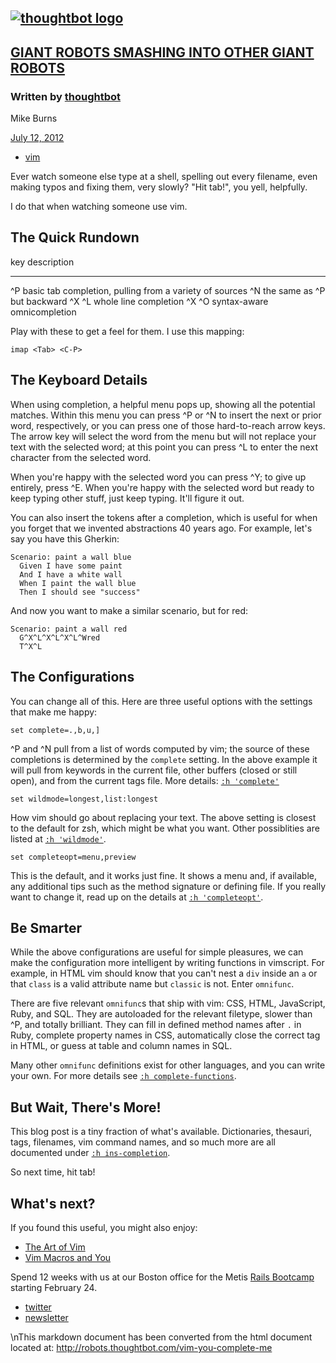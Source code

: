 [![thoughtbot logo](/images/logo.svg "Giant Robots Smashing Into Other Giant Robots")](/)
-----------------------------------------------------------------------------------------

[GIANT ROBOTS SMASHING INTO OTHER GIANT ROBOTS](/)
--------------------------------------------------

### Written by [thoughtbot](http://thoughtbot.com)

Mike Burns

[July 12, 2012](/vim-you-complete-me)

-   [vim](/tags/vim)

Ever watch someone else type at a shell, spelling out every filename,
even making typos and fixing them, very slowly? "Hit tab!", you yell,
helpfully.

I do that when watching someone use vim.

The Quick Rundown
-----------------

  key       description
  --------- ---------------------------------------------------------
  \^P       basic tab completion, pulling from a variety of sources
  \^N       the same as \^P but backward
  \^X \^L   whole line completion
  \^X \^O   syntax-aware omnicompletion

Play with these to get a feel for them. I use this mapping:

    imap <Tab> <C-P>

The Keyboard Details
--------------------

When using completion, a helpful menu pops up, showing all the potential
matches. Within this menu you can press \^P or \^N to insert the next or
prior word, respectively, or you can press one of those hard-to-reach
arrow keys. The arrow key will select the word from the menu but will
not replace your text with the selected word; at this point you can
press \^L to enter the next character from the selected word.

When you're happy with the selected word you can press \^Y; to give up
entirely, press \^E. When you're happy with the selected word but ready
to keep typing other stuff, just keep typing. It'll figure it out.

You can also insert the tokens after a completion, which is useful for
when you forget that we invented abstractions 40 years ago. For example,
let's say you have this Gherkin:

    Scenario: paint a wall blue
      Given I have some paint
      And I have a white wall
      When I paint the wall blue
      Then I should see "success"

And now you want to make a similar scenario, but for red:

    Scenario: paint a wall red
      G^X^L^X^L^X^L^Wred
      T^X^L

The Configurations
------------------

You can change all of this. Here are three useful options with the
settings that make me happy:

    set complete=.,b,u,]

\^P and \^N pull from a list of words computed by vim; the source of
these completions is determined by the `complete` setting. In the above
example it will pull from keywords in the current file, other buffers
(closed or still open), and from the current tags file. More details:
[`:h 'complete'`](http://vimdoc.sourceforge.net/htmldoc/options.html#'complete')

    set wildmode=longest,list:longest

How vim should go about replacing your text. The above setting is
closest to the default for zsh, which might be what you want. Other
possiblities are listed at
[`:h 'wildmode'`](http://vimdoc.sourceforge.net/htmldoc/options.html#'wildmode').

    set completeopt=menu,preview

This is the default, and it works just fine. It shows a menu and, if
available, any additional tips such as the method signature or defining
file. If you really want to change it, read up on the details at
[`:h 'completeopt'`](http://vimdoc.sourceforge.net/htmldoc/options.html#'completeopt').

Be Smarter
----------

While the above configurations are useful for simple pleasures, we can
make the configuration more intelligent by writing functions in
vimscript. For example, in HTML vim should know that you can't nest a
`div` inside an `a` or that `class` is a valid attribute name but
`classic` is not. Enter `omnifunc`.

There are five relevant `omnifunc`s that ship with vim: CSS, HTML,
JavaScript, Ruby, and SQL. They are autoloaded for the relevant
filetype, slower than \^P, and totally brilliant. They can fill in
defined method names after `.` in Ruby, complete property names in CSS,
automatically close the correct tag in HTML, or guess at table and
column names in SQL.

Many other `omnifunc` definitions exist for other languages, and you can
write your own. For more details see
[`:h complete-functions`](http://vimdoc.sourceforge.net/htmldoc/insert.html#complete-functions).

But Wait, There's More!
-----------------------

This blog post is a tiny fraction of what's available. Dictionaries,
thesauri, tags, filenames, vim command names, and so much more are all
documented under
[`:h ins-completion`](http://vimdoc.sourceforge.net/htmldoc/insert.html#ins-completion).

So next time, hit tab!

What's next?
------------

If you found this useful, you might also enjoy:

-   [The Art of
    Vim](https://learn.thoughtbot.com/products/17-the-art-of-vim)
-   [Vim Macros and
    You](http://robots.thoughtbot.com/vim-macros-and-you)

Spend 12 weeks with us at our Boston office for the Metis [Rails
Bootcamp](http://www.thisismetis.com/ruby-on-rails-bootcamp?utm_source=thoughtbot&utm_medium=blog&utm_campaign=footer)
starting February 24.

-   [twitter](http://twitter.com/thoughtbot)
-   [newsletter](http://tinyletter.com/thoughtbot)

\nThis markdown document has been converted from the html document located at:
http://robots.thoughtbot.com/vim-you-complete-me
